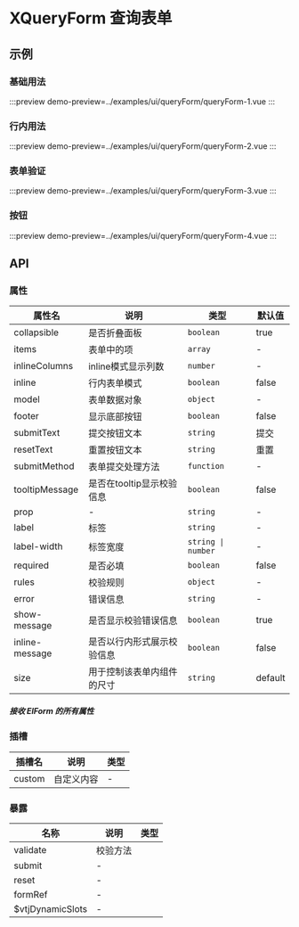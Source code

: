 # XQueryForm 查询表单


## 示例


### 基础用法

:::preview
demo-preview=../examples/ui/queryForm/queryForm-1.vue
:::


### 行内用法

:::preview
demo-preview=../examples/ui/queryForm/queryForm-2.vue
:::


### 表单验证

:::preview
demo-preview=../examples/ui/queryForm/queryForm-3.vue
:::


### 按钮

:::preview
demo-preview=../examples/ui/queryForm/queryForm-4.vue
:::






## API

### 属性 

| 属性名         | 说明                       | 类型               | 默认值  |
| -------------- | -------------------------- | ------------------ | ------- |
| collapsible    | 是否折叠面板               | `boolean`          | true    |
| items          | 表单中的项                 | `array`            | -       |
| inlineColumns  | inline模式显示列数         | `number`           | -       |
| inline         | 行内表单模式               | `boolean`          | false   |
| model          | 表单数据对象               | `object`           | -       |
| footer         | 显示底部按钮               | `boolean`          | false   |
| submitText     | 提交按钮文本               | `string`           | 提交    |
| resetText      | 重置按钮文本               | `string`           | 重置    |
| submitMethod   | 表单提交处理方法           | `function`         | -       |
| tooltipMessage | 是否在tooltip显示校验信息  | `boolean`          | false   |
| prop           | -                          | `string`           | -       |
| label          | 标签                       | `string`           | -       |
| label-width    | 标签宽度                   | `string \| number` | -       |
| required       | 是否必填                   | `boolean`          | false   |
| rules          | 校验规则                   | `object`           | -       |
| error          | 错误信息                   | `string`           | -       |
| show-message   | 是否显示校验错误信息       | `boolean`          | true    |
| inline-message | 是否以行内形式展示校验信息 | `boolean`          | false   |
| size           | 用于控制该表单内组件的尺寸 | `string`           | default |



##### 接收 ElForm 的所有属性




### 插槽

| 插槽名 | 说明       | 类型 |
| ------ | ---------- | ---- |
| custom | 自定义内容 | -    |



### 暴露

| 名称             | 说明     | 类型 |
| ---------------- | -------- | ---- |
| validate         | 校验方法 |
| submit           | -        |
| reset            | -        |
| formRef          | -        |
| $vtjDynamicSlots | -        |